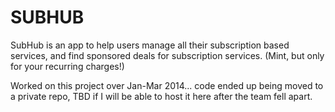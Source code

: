 SUBHUB
=========

SubHub is an app to help users manage all their subscription based services, and find sponsored deals for subscription services. (Mint, but only for your recurring charges!)

Worked on this project over Jan-Mar 2014... code ended up being moved to a private repo, TBD if I will be able to host it here after the team fell apart.
